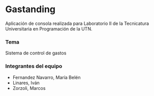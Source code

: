 # Gastanding
Aplicación de consola realizada para Laboratorio II de la Tecnicatura Universitaria en Programación de la UTN.

### Tema
Sistema de control de gastos

### Integrantes del equipo
- Fernandez Navarro, María Belén
- Linares, Iván
- Zorzoli, Marcos
